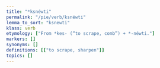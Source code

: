 ```yaml
---
title: "*ksnéwti"
permalink: "/pie/verb/ksnéwti"
lemma_to_sort: "ksnewti"
klass: verb
etymology: ["From *kes- (“to scrape, comb”) +‎ *-néwti."]
markers: []
synonyms: []
definitions: [["to scrape, sharpen"]]
topics: []
---
```

